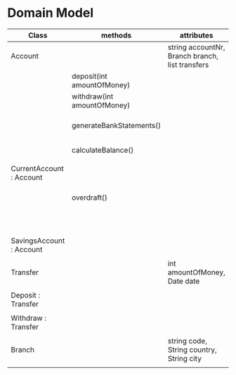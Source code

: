 # Domain Model

| Class                    | methods                     | attributes                                                | scenario                                            | output |
|--------------------------|-----------------------------|-----------------------------------------------------------|-----------------------------------------------------|--------|
| Account                  |                             | string accountNr, Branch branch, list<Transfer> transfers |                                                     |        |
|                          | deposit(int amountOfMoney)  |                                                           | deposit money to account                            |        |
|                          | withdraw(int amountOfMoney) |                                                           | withdraw money from account                         |        |
|                          | generateBankStatements()    |                                                           | generate nicely formatted bank statements           | String |
|                          | calculateBalance()          |                                                           | calculates current balance                          | double |
|                          |                             |                                                           |                                                     |        |
| CurrentAccount : Account |                             |                                                           |                                                     |        |
|                          | overdraft()                 |                                                           | throws an IllegalStateException if overdraft occurs |        |
|                          |                             |                                                           | if there is no overdraft                            | false  |
|                          |                             |                                                           |                                                     |        |
| SavingsAccount : Account |                             |                                                           |                                                     |        |
|                          |                             |                                                           |                                                     |        |
| Transfer                 |                             | int amountOfMoney, Date date                              |                                                     |        |
|                          |                             |                                                           |                                                     |        |
| Deposit : Transfer       |                             |                                                           |                                                     |        |
|                          |                             |                                                           |                                                     |        |
| Withdraw : Transfer      |                             |                                                           |                                                     |        |
|                          |                             |                                                           |                                                     |        |
| Branch                   |                             | string code, String country, String city                  |                                                     |        |
|                          |                             |                                                           |                                                     |        |
